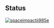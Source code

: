 ## Status

[![spaceimpactii985e](https://catalog.flipperzero.one/application/spaceimpactii985e/widget)](https://catalog.flipperzero.one/application/spaceimpactii985e/page)